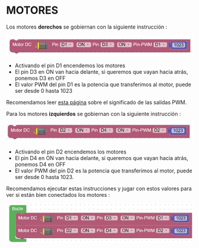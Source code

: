 # MOTORES

Los motores **derechos** se gobiernan con la siguiente instrucción :

![](/assets/motores1.jpg)

* Activando el pin D1 encendemos los motores
* El pin D3 en ON van hacia delante, si queremos que vayan hacia atrás, ponemos D3 en OFF
* El valor PWM del pin D1 es la potencia que transferimos al motor, puede ser desde 0 hasta 1023

Recomendamos leer [esta página](https://catedu.github.io/programa-arduino-mediante-codigo/un_caso_especial_seales_pwm.html) sobre el significado de las salidas PWM.

Para los motores **izquierdos** se gobiernan con la siguiente instrucción :

![](/assets/motores2.jpg)

* Activando el pin D2 encendemos los motores
* El pin D4 en ON van hacia delante, si queremos que vayan hacia atrás, ponemos D4 en OFF
* El valor PWM del pin D2 es la potencia que transferimos al motor, puede ser desde 0 hasta 1023.

Recomendamos ejecutar estas instrucciones y jugar con estos valores para ver si están bien conectados los motores :

![](/assets/motores3.jpg)
